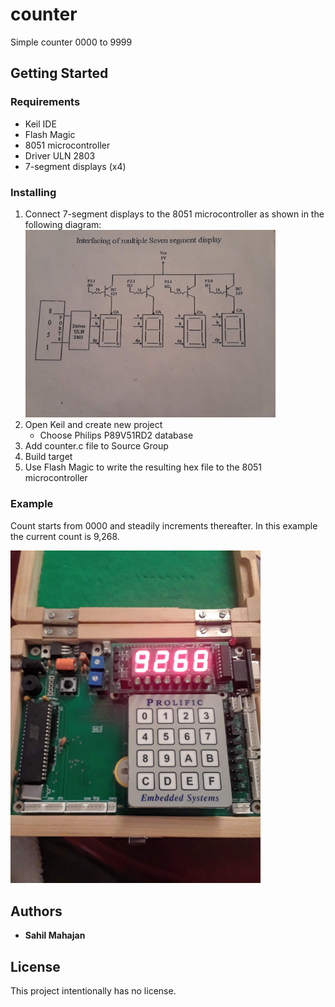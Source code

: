 # counter
Simple counter 0000 to 9999

## Getting Started

### Requirements
* Keil IDE
* Flash Magic
* 8051 microcontroller
* Driver ULN 2803
* 7-segment displays (x4)

### Installing
1. Connect 7-segment displays to the 8051 microcontroller as shown in the following diagram:
   <img src="7seg_interfacing.jpg" width="400">
1. Open Keil and create new project
   * Choose Philips P89V51RD2 database
1. Add counter.c file to Source Group 
1. Build target
1. Use Flash Magic to write the resulting hex file to the 8051 microcontroller

### Example

Count starts from 0000 and steadily increments thereafter. In this example the current count is 9,268.

<img src="counter_pic.jpg" width="400">

## Authors

* **Sahil Mahajan**

## License

This project intentionally has no license.
